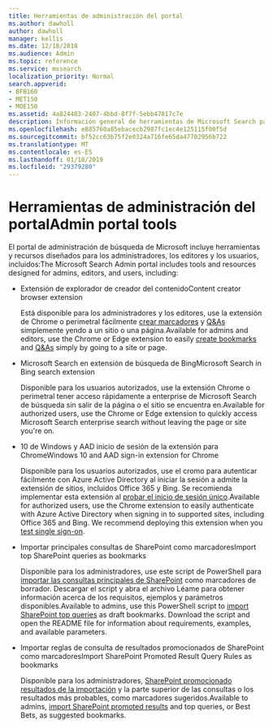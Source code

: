 ```yaml
---
title: Herramientas de administración del portal
ms.author: dawholl
author: dawholl
manager: kellis
ms.date: 12/18/2018
ms.audience: Admin
ms.topic: reference
ms.service: mssearch
localization_priority: Normal
search.appverid:
- BFB160
- MET150
- MOE150
ms.assetid: 4a824483-2407-4bbd-8f7f-5ebb47817c7e
description: Información general de herramientas de Microsoft Search para crear e importar resultados, iniciar sesión automáticamente y de búsqueda desde cualquier lugar
ms.openlocfilehash: e885760a85ebacecb2987fc1ec4e125115f00f5d
ms.sourcegitcommit: bf52cc63b75f2e0324a716fe65da47702956b722
ms.translationtype: MT
ms.contentlocale: es-ES
ms.lasthandoff: 01/18/2019
ms.locfileid: "29379280"
---
```

# <a name="admin-portal-tools"></a><span data-ttu-id="d0e44-103">Herramientas de administración del portal</span><span class="sxs-lookup"><span data-stu-id="d0e44-103">Admin portal tools</span></span>

<span data-ttu-id="d0e44-104">El portal de administración de búsqueda de Microsoft incluye herramientas y recursos diseñados para los administradores, los editores y los usuarios, incluidos:</span><span class="sxs-lookup"><span data-stu-id="d0e44-104">The Microsoft Search Admin portal includes tools and resources designed for admins, editors, and users, including:</span></span>
  
- <span data-ttu-id="d0e44-105">Extensión de explorador de creador del contenido</span><span class="sxs-lookup"><span data-stu-id="d0e44-105">Content creator browser extension</span></span>
    
    <span data-ttu-id="d0e44-106">Está disponible para los administradores y los editores, use la extensión de Chrome o perimetral fácilmente [crear marcadores](create-bookmarks.md) y [Q&As](create-qas.md) simplemente yendo a un sitio o una página.</span><span class="sxs-lookup"><span data-stu-id="d0e44-106">Available for admins and editors, use the Chrome or Edge extension to easily [create bookmarks](create-bookmarks.md) and [Q&As](create-qas.md) simply by going to a site or page.</span></span> 
    
- <span data-ttu-id="d0e44-107">Microsoft Search en extensión de búsqueda de Bing</span><span class="sxs-lookup"><span data-stu-id="d0e44-107">Microsoft Search in Bing search extension</span></span>
    
    <span data-ttu-id="d0e44-108">Disponible para los usuarios autorizados, use la extensión Chrome o perimetral tener acceso rápidamente a enterprise de Microsoft Search de búsqueda sin salir de la página o el sitio se encuentra en.</span><span class="sxs-lookup"><span data-stu-id="d0e44-108">Available for authorized users, use the Chrome or Edge extension to quickly access Microsoft Search enterprise search without leaving the page or site you're on.</span></span>
    
- <span data-ttu-id="d0e44-109">10 de Windows y AAD inicio de sesión de la extensión para Chrome</span><span class="sxs-lookup"><span data-stu-id="d0e44-109">Windows 10 and AAD sign-in extension for Chrome</span></span>
    
    <span data-ttu-id="d0e44-p101">Disponible para los usuarios autorizados, use el cromo para autenticar fácilmente con Azure Active Directory al iniciar la sesión a admite la extensión de sitios, incluidos Office 365 y Bing. Se recomienda implementar esta extensión al [probar el inicio de sesión único](test-single-sign-on.md).</span><span class="sxs-lookup"><span data-stu-id="d0e44-p101">Available for authorized users, use the Chrome extension to easily authenticate with Azure Active Directory when signing in to supported sites, including Office 365 and Bing. We recommend deploying this extension when you [test single sign-on](test-single-sign-on.md).</span></span>
    
- <span data-ttu-id="d0e44-112">Importar principales consultas de SharePoint como marcadores</span><span class="sxs-lookup"><span data-stu-id="d0e44-112">Import top SharePoint queries as bookmarks</span></span>
    
    <span data-ttu-id="d0e44-p102">Disponible para los administradores, use este script de PowerShell para [importar las consultas principales de SharePoint](import-sharepoint-promoted-results-and-top-queries.md) como marcadores de borrador. Descargar el script y abra el archivo Léame para obtener información acerca de los requisitos, ejemplos y parámetros disponibles.</span><span class="sxs-lookup"><span data-stu-id="d0e44-p102">Available to admins, use this PowerShell script to [import SharePoint top queries](import-sharepoint-promoted-results-and-top-queries.md) as draft bookmarks. Download the script and open the README file for information about requirements, examples, and available parameters.</span></span> 
    
- <span data-ttu-id="d0e44-115">Importar reglas de consulta de resultados promocionados de SharePoint como marcadores</span><span class="sxs-lookup"><span data-stu-id="d0e44-115">Import SharePoint Promoted Result Query Rules as bookmarks</span></span>
    
    <span data-ttu-id="d0e44-116">Disponible para los administradores, [SharePoint promocionado resultados de la importación](import-sharepoint-promoted-results-and-top-queries.md) y la parte superior de las consultas o los resultados más probables, como marcadores sugeridos.</span><span class="sxs-lookup"><span data-stu-id="d0e44-116">Available to admins, [import SharePoint promoted results](import-sharepoint-promoted-results-and-top-queries.md) and top queries, or Best Bets, as suggested bookmarks.</span></span> 

  

